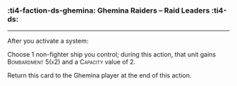 ### :ti4-faction-ds-ghemina: __Ghemina Raiders – Raid Leaders__ :ti4-ds:

---

After you activate a system:

Choose 1 non-fighter ship you control; during this action, that unit gains <span style="font-variant:small-caps;">Bombardment 5(x2)</span> and a <span style="font-variant:small-caps;">Capacity</span> value of 2.

Return this card to the Ghemina player at the end of this action.
